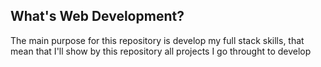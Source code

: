 ## What's Web Development?

<p>The main purpose for this repository is develop my full stack skills, that mean that I'll show by this repository all projects I go throught to develop 
 </p>
